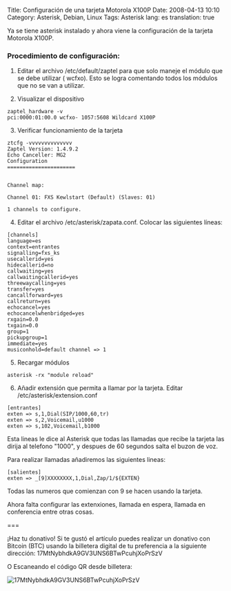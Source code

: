Title: Configuración de una tarjeta Motorola X100P
Date: 2008-04-13 10:10
Category: Asterisk, Debian, Linux
Tags: Asterisk 
lang: es
translation: true

Ya se tiene asterisk instalado y ahora viene la configuración 
de la tarjeta Motorola X100P.

### Procedimiento de configuración: 

1. Editar el archivo /etc/default/zaptel para que solo maneje 
el módulo que se debe utilizar ( wcfxo). Esto se logra comentando 
todos los módulos que no se van a utilizar.

2. Visualizar el dispositivo

```
zaptel_hardware -v
pci:0000:01:00.0 wcfxo- 1057:5608 Wildcard X100P
```

3. Verificar funcionamiento de la tarjeta

```
ztcfg -vvvvvvvvvvvvvv
Zaptel Version: 1.4.9.2
Echo Canceller: MG2
Configuration
======================


Channel map:

Channel 01: FXS Kewlstart (Default) (Slaves: 01)

1 channels to configure.
```

4. Editar el archivo /etc/asterisk/zapata.conf. Colocar las siguientes líneas:

```
[channels]
language=es
context=entrantes
signalling=fxs_ks
usecallerid=yes
hidecallerid=no
callwaiting=yes
callwaitingcallerid=yes
threewaycalling=yes
transfer=yes
cancallforward=yes
callreturn=yes
echocancel=yes
echocancelwhenbridged=yes
rxgain=0.0
txgain=0.0
group=1
pickupgroup=1
immediate=yes
musiconhold=default channel => 1
```

5. Recargar módulos

```
asterisk -rx "module reload"
```

6. Añadir extensión que permita a llamar por la tarjeta. Editar /etc/asterisk/extension.conf

```
[entrantes]
exten => s,1,Dial(SIP/1000,60,tr)
exten => s,2,Voicemail,u1000
exten => s,102,Voicemail,b1000 
```

Esta lineas le dice al Asterisk que todas las llamadas que recibe la tarjeta 
las dirija al telefono "1000", y despues de 60 segundos salta el buzon de voz.

Para realizar llamadas añadiremos las siguientes lineas:

```
[salientes]
exten => _[9]XXXXXXXX,1,Dial,Zap/1/${EXTEN}
```

Todas las numeros que comienzan con 9 se hacen usando la tarjeta.


Ahora falta configurar las extenxiones, llamada en espera, llamada en conferencia 
entre otras cosas.

===

¡Haz tu donativo!
Si te gustó el artículo puedes realizar un donativo con Bitcoin (BTC) 
usando la billetera digital de tu preferencia a la siguiente 
dirección: 17MtNybhdkA9GV3UNS6BTwPcuhjXoPrSzV

O Escaneando el código QR desde billetera:

![17MtNybhdkA9GV3UNS6BTwPcuhjXoPrSzV](./imagenes/17MtNybhdkA9GV3UNS6BTwPcuhjXoPrSzV.png)
